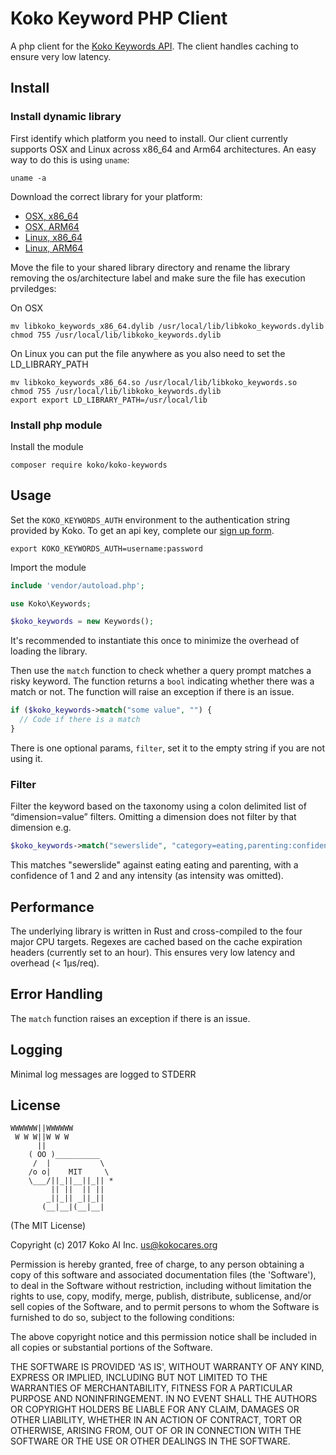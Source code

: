 Koko Keyword PHP Client
============

A php client  for the [Koko Keywords API](https://developers.kokocares.org). The client handles caching to ensure very low latency.


## Install

### Install dynamic library

First identify which platform you need to install. Our client currently supports
OSX and Linux across x86_64 and Arm64 architectures. An easy way to do this is
using `uname`:

```
uname -a
```

Download the correct library for your platform:
- [OSX,
  x86_64](https://github.com/kokocares/keywords-client/releases/download/v0.2.0/libkoko_keywords_x86_64.dylib)
- [OSX,
  ARM64](https://github.com/kokocares/keywords-client/releases/download/v0.2.0/libkoko_keywords_arm64.dylib)
- [Linux,
  x86_64](https://github.com/kokocares/keywords-client/releases/download/v0.2.0/libkoko_keywords_x86_64.dylib)
- [Linux,
  ARM64](https://github.com/kokocares/keywords-client/releases/download/v0.2.0/libkoko_keywords_arm64.dylib)

Move the file to your shared library directory and rename the library removing
the os/architecture label and make sure the file has execution prviledges:

On OSX
```
mv libkoko_keywords_x86_64.dylib /usr/local/lib/libkoko_keywords.dylib
chmod 755 /usr/local/lib/libkoko_keywords.dylib
```

On Linux you can put the file anywhere as you also need to set the LD_LIBRARY_PATH
```
mv libkoko_keywords_x86_64.so /usr/local/lib/libkoko_keywords.so
chmod 755 /usr/local/lib/libkoko_keywords.dylib
export export LD_LIBRARY_PATH=/usr/local/lib
```

### Install php module

Install the module

```
composer require koko/koko-keywords
```

## Usage

Set the `KOKO_KEYWORDS_AUTH` environment to the authentication string provided
by Koko. To get an api key, complete our [sign up form](https://r.kokocares.org/api_signup).

```
export KOKO_KEYWORDS_AUTH=username:password
```

Import the module

```php
include 'vendor/autoload.php';

use Koko\Keywords;

$koko_keywords = new Keywords();
```

It's recommended to instantiate this once to minimize the overhead of loading
the library.

Then use the `match` function to check whether a query prompt matches a risky
keyword. The function returns a `bool` indicating whether there was a match or
not. The function will raise an exception if there is an issue.

```php
if ($koko_keywords->match("some value", "") {
  // Code if there is a match
}

```

There is one optional params, `filter`, set it to the empty
string if you are not using it.

### Filter
Filter the keyword based on the taxonomy using a colon delimited list of “dimension=value” filters. Omitting a dimension does not filter by that dimension e.g.

```php
$koko_keywords->match("sewerslide", "category=eating,parenting:confidence=1,2")
```

This matches "sewerslide" against eating eating and parenting, with a confidence of 1 and 2 and any intensity (as intensity was omitted).

## Performance
The underlying library is written in Rust and cross-compiled to the four major CPU targets. Regexes are cached based on the cache expiration headers (currently set to an hour). This ensures very low latency and overhead (< 1μs/req).


## Error Handling
The `match` function raises an exception if there is an issue.

## Logging
Minimal log messages are logged to STDERR

## License

```
WWWWWW||WWWWWW
 W W W||W W W
      ||
    ( OO )__________
     /  |           \
    /o o|    MIT     \
    \___/||_||__||_|| *
         || ||  || ||
        _||_|| _||_||
       (__|__|(__|__|
```

(The MIT License)

Copyright (c) 2017 Koko AI Inc. <us@kokocares.org>

Permission is hereby granted, free of charge, to any person obtaining a copy of this software and associated documentation files (the 'Software'), to deal in the Software without restriction, including without limitation the rights to use, copy, modify, merge, publish, distribute, sublicense, and/or sell copies of the Software, and to permit persons to whom the Software is furnished to do so, subject to the following conditions:

The above copyright notice and this permission notice shall be included in all copies or substantial portions of the Software.

THE SOFTWARE IS PROVIDED 'AS IS', WITHOUT WARRANTY OF ANY KIND, EXPRESS OR IMPLIED, INCLUDING BUT NOT LIMITED TO THE WARRANTIES OF MERCHANTABILITY, FITNESS FOR A PARTICULAR PURPOSE AND NONINFRINGEMENT. IN NO EVENT SHALL THE AUTHORS OR COPYRIGHT HOLDERS BE LIABLE FOR ANY CLAIM, DAMAGES OR OTHER LIABILITY, WHETHER IN AN ACTION OF CONTRACT, TORT OR OTHERWISE, ARISING FROM, OUT OF OR IN CONNECTION WITH THE SOFTWARE OR THE USE OR OTHER DEALINGS IN THE SOFTWARE.
